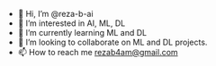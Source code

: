 - 👋 Hi, I’m @reza-b-ai
- 👀 I’m interested in AI, ML, DL
- 🌱 I’m currently learning ML and DL
- 💞️ I’m looking to collaborate on ML and DL projects.
- 📫 How to reach me rezab4am@gmail.com

<!---
reza-b-ai/reza-b-ai is a ✨ special ✨ repository because its `README.md` (this file) appears on your GitHub profile.
You can click the Preview link to take a look at your changes.
--->
